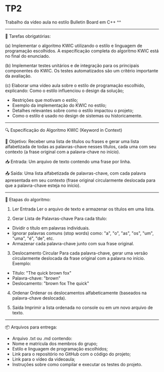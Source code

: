 # TP2
 Trabalho da vídeo aula no estilo Bulletin Board em C++
 ^^

-----------------------------------------------------------------

📌 Tarefas obrigatórias:

(a) Implementar o algoritmo KWIC utilizando o estilo e linguagem de programação escolhidos.
A especificação completa do algoritmo KWIC está no final do enunciado.

(b) Implementar testes unitários e de integração para os principais componentes do KWIC.
Os testes automatizados são um critério importante da avaliação.

(c) Elaborar uma vídeo aula sobre o estilo de programação escolhido, explicando:
Como o estilo influenciou o design da solução;

- Restrições que motivam o estilo;
- Exemplo da implementação do KWIC no estilo;
- Detalhes relevantes sobre como o estilo impactou o projeto;
- Como o estilo é usado no design de sistemas ou historicamente.

------------------------------------------------------------------------

🔍 Especificação do Algoritmo KWIC (Keyword in Context)

🎯 Objetivo:
Receber uma lista de títulos ou frases e gerar uma lista alfabetizada de todas as palavras-chave nesses títulos, cada uma com seu contexto (a frase original com a palavra-chave no início).

📥 Entrada:
Um arquivo de texto contendo uma frase por linha.

📤 Saída:
Uma lista alfabetizada de palavras-chave, com cada palavra apresentada em seu contexto (frase original circularmente deslocada para que a palavra-chave esteja no início).

------------------------------------------------------------------------

🧠 Etapas do algoritmo:

1) Ler Entrada
Ler o arquivo de texto e armazenar os títulos em uma lista.

2) Gerar Lista de Palavras-chave
Para cada título:

- Dividir o título em palavras individuais.
- Ignorar palavras comuns (stop words) como: "a", "o", "as", "os", "um", "uma", "é", "de", etc.
- Armazenar cada palavra-chave junto com sua frase original.

3) Deslocamento Circular
Para cada palavra-chave, gerar uma versão circularmente deslocada da frase original com a palavra no início.
Exemplo:

- Título: "The quick brown fox"
- Palavra-chave: "brown"
- Deslocamento: "brown fox The quick"

4) Ordenar
Ordenar os deslocamentos alfabeticamente (baseados na palavra-chave deslocada).

5) Saída
Imprimir a lista ordenada no console ou em um novo arquivo de texto.


------------------------------------------------------------------------

📦 Arquivos para entrega:
- Arquivo .txt ou .md contendo:
- Nome e matrícula dos membros do grupo;
- Estilo e linguagem de programação escolhidos;
- Link para o repositório no GitHub com o código do projeto;
- Link para o vídeo da videoaula;
- Instruções sobre como compilar e executar os testes do projeto.

